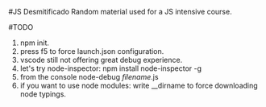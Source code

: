 #JS Desmitificado
Random material used for a JS intensive course.

#TODO
1. npm init.
2. press f5 to force launch.json configuration.
3. vscode still not offering great debug experience.
4. let's try node-inspector: npm install node-inspector -g
5. from the console node-debug *filename*.js
6. if you want to use node modules: write __dirname to force downloading node typings.